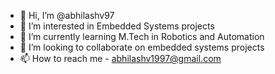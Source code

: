 - 👋 Hi, I’m @abhilashv97
- 👀 I’m interested in Embedded Systems projects
- 🌱 I’m currently learning M.Tech in Robotics and Automation
- 💞️ I’m looking to collaborate on embedded systems projects
- 📫 How to reach me - abhilashv1997@gmail.com

<!---
abhilashv97/abhilashv97 is a ✨ special ✨ repository because its `README.md` (this file) appears on your GitHub profile.
You can click the Preview link to take a look at your changes.
--->
